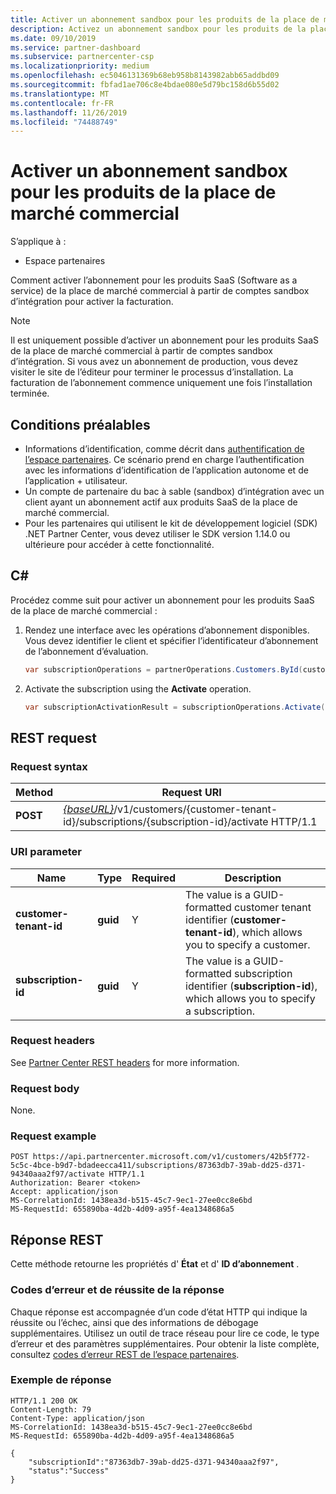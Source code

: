 ```yaml
---
title: Activer un abonnement sandbox pour les produits de la place de marché commercial
description: Activez un abonnement sandbox pour les produits de la place de marché commercial.
ms.date: 09/10/2019
ms.service: partner-dashboard
ms.subservice: partnercenter-csp
ms.localizationpriority: medium
ms.openlocfilehash: ec5046131369b68eb958b8143982abb65addbd09
ms.sourcegitcommit: fbfad1ae706c8e4bdae080e5d79bc158d6b55d02
ms.translationtype: MT
ms.contentlocale: fr-FR
ms.lasthandoff: 11/26/2019
ms.locfileid: "74488749"
---
```

# <a name="activate-a-sandbox-subscription-for-commercial-marketplace-products"></a>Activer un abonnement sandbox pour les produits de la place de marché commercial

S’applique à :

- Espace partenaires

Comment activer l’abonnement pour les produits SaaS (Software as a service) de la place de marché commercial à partir de comptes sandbox d’intégration pour activer la facturation.

>[!NOTE]
>Il est uniquement possible d’activer un abonnement pour les produits SaaS de la place de marché commercial à partir de comptes sandbox d’intégration. Si vous avez un abonnement de production, vous devez visiter le site de l’éditeur pour terminer le processus d’installation. La facturation de l’abonnement commence uniquement une fois l’installation terminée.

## <a name="prerequisites"></a>Conditions préalables

- Informations d’identification, comme décrit dans [authentification de l’espace partenaires](partner-center-authentication.md). Ce scénario prend en charge l’authentification avec les informations d’identification de l’application autonome et de l’application + utilisateur.
- Un compte de partenaire du bac à sable (sandbox) d’intégration avec un client ayant un abonnement actif aux produits SaaS de la place de marché commercial.
- Pour les partenaires qui utilisent le kit de développement logiciel (SDK) .NET Partner Center, vous devez utiliser le SDK version 1.14.0 ou ultérieure pour accéder à cette fonctionnalité.

## <a name="c"></a>C#

Procédez comme suit pour activer un abonnement pour les produits SaaS de la place de marché commercial :

1. Rendez une interface avec les opérations d’abonnement disponibles. Vous devez identifier le client et spécifier l’identificateur d’abonnement de l’abonnement d’évaluation.

    ``` csharp
    var subscriptionOperations = partnerOperations.Customers.ById(customerId).Subscriptions.ById(subscriptionId);

2. Activate the subscription using the **Activate** operation.

    ``` csharp
    var subscriptionActivationResult = subscriptionOperations.Activate();
## REST request

### Request syntax

| Method     | Request URI                                                                            |
|------------|----------------------------------------------------------------------------------------|
| **POST** | [*{baseURL}*](partner-center-rest-urls.md)/v1/customers/{customer-tenant-id}/subscriptions/{subscription-id}/activate HTTP/1.1 |

### URI parameter

| Name                   | Type     | Required | Description                                                                                                                                            |
|------------------------|----------|----------|--------------------------------------------------------------------------------------------------------------------------------------------------------|
| **customer-tenant-id** | **guid** | Y | The value is a GUID-formatted customer tenant identifier (**customer-tenant-id**), which allows you to specify a customer. |
| **subscription-id** | **guid** | Y | The value is a GUID-formatted subscription identifier (**subscription-id**), which allows you to specify a subscription. |

### Request headers

See [Partner Center REST headers](headers.md) for more information.

### Request body

None.

### Request example

```http
POST https://api.partnercenter.microsoft.com/v1/customers/42b5f772-5c5c-4bce-b9d7-bdadeecca411/subscriptions/87363db7-39ab-dd25-d371-94340aaa2f97/activate HTTP/1.1
Authorization: Bearer <token>
Accept: application/json
MS-CorrelationId: 1438ea3d-b515-45c7-9ec1-27ee0cc8e6bd
MS-RequestId: 655890ba-4d2b-4d09-a95f-4ea1348686a5

```

## <a name="rest-response"></a>Réponse REST

Cette méthode retourne les propriétés d' **État** et d' **ID d’abonnement** .

### <a name="response-success-and-error-codes"></a>Codes d’erreur et de réussite de la réponse

Chaque réponse est accompagnée d’un code d’état HTTP qui indique la réussite ou l’échec, ainsi que des informations de débogage supplémentaires. Utilisez un outil de trace réseau pour lire ce code, le type d’erreur et des paramètres supplémentaires. Pour obtenir la liste complète, consultez [codes d’erreur REST de l’espace partenaires](error-codes.md).

### <a name="response-example"></a>Exemple de réponse

```http
HTTP/1.1 200 OK
Content-Length: 79
Content-Type: application/json
MS-CorrelationId: 1438ea3d-b515-45c7-9ec1-27ee0cc8e6bd
MS-RequestId: 655890ba-4d2b-4d09-a95f-4ea1348686a5

{
    "subscriptionId":"87363db7-39ab-dd25-d371-94340aaa2f97",
    "status":"Success"
}
```

